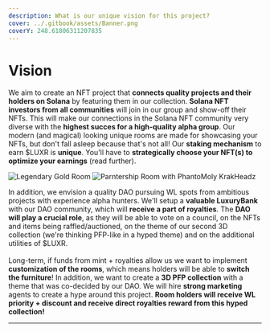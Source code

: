 ```yaml
---
description: What is our unique vision for this project?
cover: ../.gitbook/assets/Banner.png
coverY: 248.61806311207835
---
```


# Vision

We aim to create an NFT project that **connects quality projects and their holders on Solana** by featuring them in our collection. **Solana NFT investors from all communities** will join in our group and show-off their NFTs. This will make our connections in the Solana NFT community very diverse with the **highest succes for a high-quality alpha group**. Our modern (and magical) looking unique rooms are made for showcasing your NFTs, but don't fall asleep because that's not all! Our **staking mechanism** to earn $LUXR is **unique**. You'll have to **strategically choose your NFT(s) to optimize your earnings** (read further).

![Legendary Gold Room](../.gitbook/assets/SneakPeek3.png) ![Parntership Room with PhantoMoly KrakHeadz](<../.gitbook/assets/SneakPeekPhantoMoly (2).png>)

In addition, we envision a quality DAO pursuing WL spots from ambitious projects with experience alpha hunters. We'll setup a **valuable LuxuryBank** with our DAO community, which will **receive a part of royalties**. The **DAO will play a crucial role**, as they will be able to vote on a council, on the NFTs and items being raffled/auctioned, on the theme of our second 3D collection (we're thinking PFP-like in a hyped theme) and on the additional utilities of $LUXR. \
\
Long-term, if funds from mint + royalties allow us we want to implement **customization of the rooms**, which means holders will be able to **switch the furniture**! In addition, we want to create a **3D PFP collection** with a theme that was co-decided by our DAO. We will hire **strong marketing** agents to create a hype around this project. **Room holders will receive WL priority + discount and receive direct royalties reward from this hyped collection!**

****
